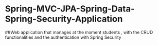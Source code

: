 # Spring-MVC-JPA-Spring-Data-Spring-Security-Application

##Web application that manages at the moment students , with the CRUD functionalities and the authentication with Spring Security

